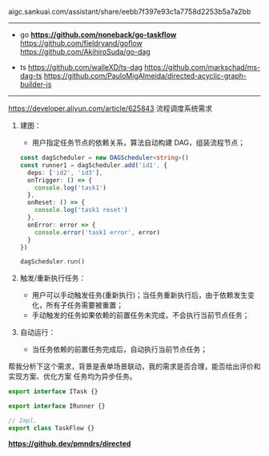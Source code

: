 aigc.sankuai.com/assistant/share/eebb7f397e93c1a7758d2253b5a7a2bb

---

- go
  **https://github.com/noneback/go-taskflow**
  https://github.com/fieldryand/goflow
  https://github.com/AkihiroSuda/go-dag

- ts
  https://github.com/walleXD/ts-dag
  https://github.com/markschad/ms-dag-ts
  https://github.com/PauloMigAlmeida/directed-acyclic-graph-builder-js

---

https://developer.aliyun.com/article/625843
流程调度系统需求

1. 建图：

   - 用户指定任务节点的依赖关系，算法自动构建 DAG，组装流程节点；

   ```ts
   const dagScheduler = new DAGScheduler<string>()
   const runner1 = dagScheduler.add('id1', {
     deps: ['id2', 'id3'],
     onTrigger: () => {
       console.log('task1')
     },
     onReset: () => {
       console.log('task1 reset')
     },
     onError: error => {
       console.error('task1 error', error)
     }
   })

   dagScheduler.run()
   ```

2. 触发/重新执行任务：

   - 用户可以手动触发任务(重新执行)；当任务重新执行后，由于依赖发生变化，所有子任务需要被重置；
   - 手动触发的任务如果依赖的前置任务未完成，不会执行当前节点任务；

3. 自动运行：
   - 当任务依赖的前置任务完成后，自动执行当前节点任务；

帮我分析下这个需求，背景是表单场景联动，我的需求是否合理，能否给出评价和实现方案、优化方案
任务均为异步任务。

```ts
export interface ITask {}

export interface IRunner {}

// Impl.
export class TaskFlow {}
```

**https://github.dev/pmndrs/directed**
